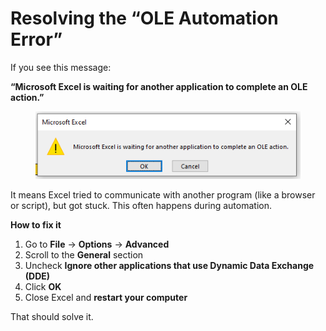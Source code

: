 # Resolving the “OLE Automation Error”

If you see this message:

**“Microsoft Excel is waiting for another application to complete an OLE action.”**

<div align="left"><figure><img src=".gitbook/assets/image (6).png" alt=""><figcaption></figcaption></figure></div>

It means Excel tried to communicate with another program (like a browser or script), but got stuck. This often happens during automation.

**How to fix it**

1. Go to **File** → **Options** → **Advanced**
2. Scroll to the **General** section
3. Uncheck **Ignore other applications that use Dynamic Data Exchange (DDE)**
4. Click **OK**
5. Close Excel and **restart your computer**

That should solve it.
